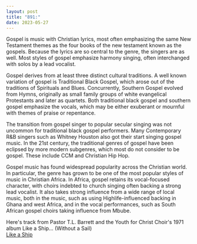 ```yaml
---
layout: post
title: "891:"
date: 2023-05-27
---
```


Gospel is music with Christian lyrics, most often emphasizing the same New Testament themes as the four books of the new testament known as the gospels. Because the lyrics are so central to the genre, the singers are as well. Most styles of gospel emphasize harmony singing, often interchanged with solos by a lead vocalist.

Gospel derives from at least three distinct cultural traditions. A well known variation of gospel is Traditional Black Gospel, which arose out of the traditions of Spirituals and Blues. Concurrently, Southern Gospel evolved from Hymns, originally as small family groups of white evangelical Protestants and later as quartets. Both traditional black gospel and southern gospel emphasize the vocals, which may be either exuberant or mournful with themes of praise or repentance.

The transition from gospel singer to popular secular singing was not uncommon for traditional black gospel performers. Many Contemporary R\&B singers such as Whitney Houston also got their start singing gospel music. In the 21st century, the traditional genres of gospel have been eclipsed by more modern subgenres, which most do not consider to be gospel. These include CCM and Christian Hip Hop.

Gospel music has found widespread popularity across the Christian world. In particular, the genre has grown to be one of the most popular styles of music in Christian Africa. In Africa, gospel retains its vocal-focused character, with choirs indebted to church singing often backing a strong lead vocalist. It also takes strong influence from a wide range of local music, both in the music, such as using Highlife-influenced backing in Ghana and west Africa, and in the vocal performances, such as South African gospel choirs taking influence from Mbube.

Here's track from Pastor T.L. Barrett and the Youth for Christ Choir's 1971 album Like a Ship... (Without a Sail)  
[Like a Ship](https://youtu.be/wh-oge3eaUg)
